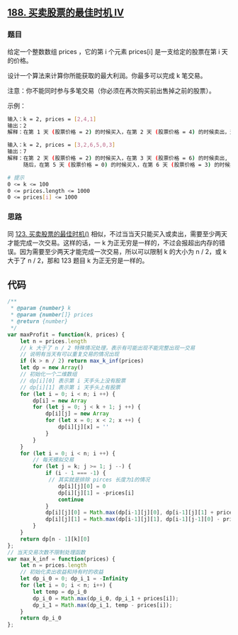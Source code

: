 ## [188. 买卖股票的最佳时机 IV](https://leetcode-cn.com/problems/best-time-to-buy-and-sell-stock-iv/)
### 题目
给定一个整数数组 prices ，它的第 i 个元素 prices[i] 是一支给定的股票在第 i 天的价格。

设计一个算法来计算你所能获取的最大利润。你最多可以完成 k 笔交易。

注意：你不能同时参与多笔交易（你必须在再次购买前出售掉之前的股票）。


示例：
```sh
输入：k = 2, prices = [2,4,1]
输出：2
解释：在第 1 天 (股票价格 = 2) 的时候买入，在第 2 天 (股票价格 = 4) 的时候卖出，这笔交易所能获得利润 = 4-2 = 2 。

输入：k = 2, prices = [3,2,6,5,0,3]
输出：7
解释：在第 2 天 (股票价格 = 2) 的时候买入，在第 3 天 (股票价格 = 6) 的时候卖出, 这笔交易所能获得利润 = 6-2 = 4 。
     随后，在第 5 天 (股票价格 = 0) 的时候买入，在第 6 天 (股票价格 = 3) 的时候卖出, 这笔交易所能获得利润 = 3-0 = 3 。

# 提示
0 <= k <= 100
0 <= prices.length <= 1000
0 <= prices[i] <= 1000
```
### 思路
同 [123. 买卖股票的最佳时机()]() 相似，不过当当天只能买入或卖出，需要至少两天才能完成一次交易。这样的话，一 k 为正无穷是一样的，不过会报超出内存的错误。因为需要至少两天才能完成一次交易，所以可以限制 k 的大小为 n / 2，或 k 大于了 n / 2，那和 123 题目 k 为正无穷是一样的。
## 代码
```javascript
/**
 * @param {number} k
 * @param {number[]} prices
 * @return {number}
 */
var maxProfit = function(k, prices) {
    let n = prices.length
    // k 大于了 n / 2 特殊情况处理，表示有可能出现不能完整出现一交易
    // 说明有当天有可以重复交易的情况出现
    if (k > n / 2) return max_k_inf(prices)
    let dp = new Array()
    // 初始化一个二维数组
    // dp[i][0] 表示第 i 天手头上没有股票
    // dp[i][1] 表示第 i 天手头上有股票
    for (let i = 0; i < n; i ++) {
        dp[i] = new Array
        for (let j = 0; j < k + 1; j ++) {
            dp[i][j] = new Array
            for (let x = 0; x < 2; x ++) {
                dp[i][j][x] = ''
            }
        }
    }
    for (let i = 0; i < n; i ++) {
        // 每天模拟交易
        for (let j = k; j >= 1; j --) {
            if (i - 1 === -1) {
             // 其实就是排除 pirces 长度为1的情况
                dp[i][j][0] = 0
                dp[i][j][1] = -prices[i]
                continue
            }
            dp[i][j][0] = Math.max(dp[i-1][j][0], dp[i-1][j][1] + prices[i]);
            dp[i][j][1] = Math.max(dp[i-1][j][1], dp[i-1][j-1][0] - prices[i]);
        }
    }
    return dp[n - 1][k][0]
};
// 当天交易次数不限制处理函数
var max_k_inf = function(prices) {
    let n = prices.length
    // 初始化卖出收益和持有时的收益
    let dp_i_0 = 0; dp_i_1 = -Infinity
    for (let i = 0; i < n; i++) {
        let temp = dp_i_0
        dp_i_0 = Math.max(dp_i_0, dp_i_1 + prices[i]);
        dp_i_1 = Math.max(dp_i_1, temp - prices[i]);
    }
    return dp_i_0
};
```